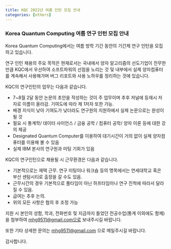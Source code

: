 ```yaml
---
title: KQC 2022년 여름 인턴 모집 안내
categories: [others]
---
```


### Korea Quantum Computing 여름 연구 인턴 모집 안내



Korea Quantum Computing에서는 여름 방학 기간 동안의 기간제 연구 인턴을 모집하고 있습니다. 

연구 인턴 채용의 주요 목적은 현재로서는 국내에서 양자 알고리즘의 선도기업이 전무한 만큼 KQC에서 우선하여 소프트파워의 선점을 노리는 것 및 내부에서 실제 양자컴퓨터를 계속해서 사용해가며 버그 리포트와 사용 노하우를 정리하는 것에 있습니다. 



KQC의 연구인턴의 업무는 다음과 같습니다. 

- 7~8월 2달 동안 논문의 초안을 작성하는 것이 주 업무이며 추후 저널에 등재시 저자로 이름이 올라감. 기여도에 따라 제 1저자 또한 가능. 
- 배경 지식이 낮아 기여도가 낮더라도 연구원의 지원하에서 실제 논문으로는 완성이 될 것
- 필요 시 통계학/ 데이터 사이언스 / 금융 공학 / 컴퓨터 공학/ 양자 이론 등에 대한 강의 제공
- Designated Quantum Computer를 이용하여 대기시간이 거의 없이 실제 양자컴퓨터를 이용해 볼 수 있음
- 실제 IBM 본사의 연구원과 미팅 기회가 있음 



KQC의 연구인턴으로 채용될 시 근무환경은 다음과 같습니다. 

- 기본적으로는 재택 근무. 연구 미팅이나 워크숍 등의 명목에서는 연세대학교 혹은 부산 센텀시티로 출장을 갈 수도 있음.
- 근무시간의 경우 기본적으로 풀타임이 아닌 하프타임이나 연구 진척에 따라서 달라질 수 있음.
- 급여는 추후 논의.
- 위의 모든 사항은 협의 후 조정 가능



 지원 시 본인의 성함, 학과, 전화번호 및 지금까지 들었던 전공수업(통계 이외에도 함께)을 첨부하여 mhg9511@gmail.com으로 보내주시길 바랍니다.  

또한 기타 상세한 문의는 mhg9511@gmail.com 으로 메일주시길 바랍니다. 

감사합니다. 


